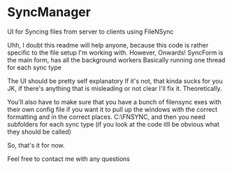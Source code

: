 # SyncManager
UI for Syncing files from server to clients using FileNSync

Uhh, I doubt this readme will help anyone, because this code is rather specific to the file setup I'm working with. However, Onwards!
SyncForm is the main form, has all the background workers
Basically running one thread for each sync type

The UI should be pretty self explanatory
If it's not, that kinda sucks for you
JK, if there's anything that is misleading or not clear I'll fix it.
Theoretically.

You'll also have to make sure that you have a bunch of filensync exes with their own config file if you want it to pull up the
windows with the correct formatting and in the correct places.
C:\FNSYNC, and then you need subfolders for each sync type (if you look at the code itll be obvious what they should be called)

So, that's it for now.

Feel free to contact me with any questions
